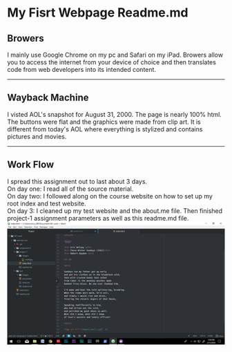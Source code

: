 <h1> My Fisrt Webpage Readme.md </h1>

<h2> Browers </h2>
I mainly use Google Chrome on my pc and Safari on my iPad.
Browers allow you to access the internet from your device of choice and then
translates code from web developers into its intended content.

<hr/>

<h2> Wayback Machine </h2>
I visted AOL's snapshot for August 31, 2000. The page is nearly 100% html. The buttons were flat and the graphics
were made from  clip art. It is different from today's AOL where everything is
stylized and contains pictures and movies.

<hr />
<h2> Work Flow </h2>
I spread this assignment out to last about 3 days. <br /> On day one:
 I read all of the
source material. <br /> On day two: I followed along on the course website on how to set
up my root index and test website. <br />
On day 3: I cleaned up my test website and the
about.me file. Then finished project-1 assignment parameters as well as this readme.md file.

<img src = "./images/screenshot.png"  />
